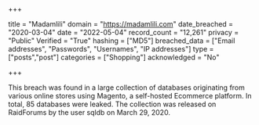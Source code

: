 +++

title = "Madamlili"
domain = "https://madamlili.com"
date_breached = "2020-03-04"
date = "2022-05-04"
record_count = "12,261"
privacy = "Public"
Verified = "True"
hashing = ["MD5"]
breached_data = ["Email addresses", "Passwords", "Usernames", "IP addresses"]
type = ["posts","post"]
categories = ["Shopping"]
acknowledged = "No"


+++


This breach was found in a large collection of databases originating from various online stores using Magento, a self-hosted Ecommerce platform. In total, 85 databases were leaked. The collection was released on RaidForums by the user sqldb on March 29, 2020.

